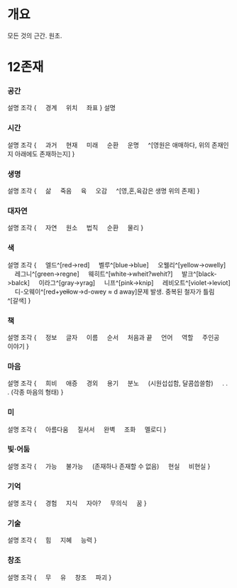 # 개요
모든 것의 근간. 원초.

# 12존재
### 공간
설명
조각 {
$\quad$경계
$\quad$위치
$\quad$좌표
    }
설명
### 시간
설명
    조각 {
$\quad$과거
$\quad$현재
$\quad$미래
$\quad$순환
$\quad$운명
$\quad$^[영원은 애매하다, 위의 존재인지 아래에도 존재하는지]
    }
### 생명
설명
    조각 {
$\quad$삶
$\quad$죽음
$\quad$육
$\quad$오감
$\quad$^[영,혼,육감은 생명 위의 존재]
    } 
### 대자연
설명
    조각 {
$\quad$자연
$\quad$원소
$\quad$법칙
$\quad$순환
$\quad$물리
    }
​
### 색
설명
    조각 {
$\quad$엘드^[red->red]
$\quad$벨루^[blue->blue]
$\quad$오웰리^[yellow->owelly]
$\quad$레그니^[green->regne]
$\quad$웨히트^[white->wheit?wehit?]
$\quad$발크^[black->balck]
$\quad$이라그^[gray->yrag]
$\quad$니프^[pink->knip]
$\quad$레비오트^[violet->leviot]
$\quad$디-오웨이^[r~~e~~d+y~~ell~~ow->d-owey ≈ d away]문제 발생. 중복된 철자가 틀림
$\quad$^[갈색]
    }
### 책
설명
    조각 {
$\quad$정보
$\quad$글자
$\quad$이름
$\quad$순서
$\quad$처음과 끝
$\quad$언어
$\quad$역할
$\quad$주인공
$\quad$이야기
    }
### 마음
설명
    조각 {
$\quad$희비
$\quad$애증
$\quad$경외
$\quad$용기
$\quad$분노
$\quad$(시원섭섭함, 달콤씁쓸함)
$\quad$. . . (각종 마음의 형태)
    }
### 미
설명
    조각 {
$\quad$아름다움
$\quad$질서서
$\quad$완벽
$\quad$조화
$\quad$멜로디
    }
​
### 빛·어둠
설명
    조각 {
$\quad$가능
$\quad$불가능
$\quad$(존재하나 존재할 수 없음)
$\quad$현실
$\quad$비현실
    }
### 기억
설명
    조각 {
$\quad$경험
$\quad$지식
$\quad$자아?
$\quad$무의식
$\quad$꿈
    }
### 기술
설명
    조각 {
$\quad$힘
$\quad$지혜
$\quad$능력
    }
### 창조
설명
    조각 {
$\quad$무
$\quad$유
$\quad$창조
$\quad$파괴
    }